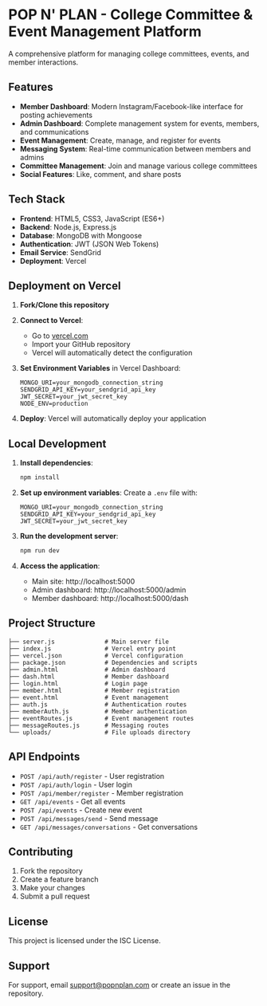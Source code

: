 # POP N' PLAN - College Committee & Event Management Platform

A comprehensive platform for managing college committees, events, and member interactions.

## Features

- **Member Dashboard**: Modern Instagram/Facebook-like interface for posting achievements
- **Admin Dashboard**: Complete management system for events, members, and communications
- **Event Management**: Create, manage, and register for events
- **Messaging System**: Real-time communication between members and admins
- **Committee Management**: Join and manage various college committees
- **Social Features**: Like, comment, and share posts

## Tech Stack

- **Frontend**: HTML5, CSS3, JavaScript (ES6+)
- **Backend**: Node.js, Express.js
- **Database**: MongoDB with Mongoose
- **Authentication**: JWT (JSON Web Tokens)
- **Email Service**: SendGrid
- **Deployment**: Vercel

## Deployment on Vercel

1. **Fork/Clone this repository**
2. **Connect to Vercel**:
   - Go to [vercel.com](https://vercel.com)
   - Import your GitHub repository
   - Vercel will automatically detect the configuration

3. **Set Environment Variables** in Vercel Dashboard:
   ```
   MONGO_URI=your_mongodb_connection_string
   SENDGRID_API_KEY=your_sendgrid_api_key
   JWT_SECRET=your_jwt_secret_key
   NODE_ENV=production
   ```

4. **Deploy**: Vercel will automatically deploy your application

## Local Development

1. **Install dependencies**:
   ```bash
   npm install
   ```

2. **Set up environment variables**:
   Create a `.env` file with:
   ```
   MONGO_URI=your_mongodb_connection_string
   SENDGRID_API_KEY=your_sendgrid_api_key
   JWT_SECRET=your_jwt_secret_key
   ```

3. **Run the development server**:
   ```bash
   npm run dev
   ```

4. **Access the application**:
   - Main site: http://localhost:5000
   - Admin dashboard: http://localhost:5000/admin
   - Member dashboard: http://localhost:5000/dash

## Project Structure

```
├── server.js              # Main server file
├── index.js               # Vercel entry point
├── vercel.json            # Vercel configuration
├── package.json           # Dependencies and scripts
├── admin.html             # Admin dashboard
├── dash.html              # Member dashboard
├── login.html             # Login page
├── member.html            # Member registration
├── event.html             # Event management
├── auth.js                # Authentication routes
├── memberAuth.js          # Member authentication
├── eventRoutes.js         # Event management routes
├── messageRoutes.js       # Messaging routes
└── uploads/               # File uploads directory
```

## API Endpoints

- `POST /api/auth/register` - User registration
- `POST /api/auth/login` - User login
- `POST /api/member/register` - Member registration
- `GET /api/events` - Get all events
- `POST /api/events` - Create new event
- `POST /api/messages/send` - Send message
- `GET /api/messages/conversations` - Get conversations

## Contributing

1. Fork the repository
2. Create a feature branch
3. Make your changes
4. Submit a pull request

## License

This project is licensed under the ISC License.

## Support

For support, email support@popnplan.com or create an issue in the repository.